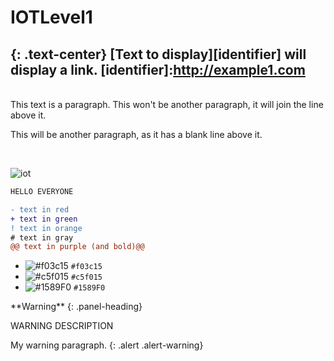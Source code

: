 # IOTLevel1
{: .text-center}
[Text to display][identifier] will display a link.
[identifier]:http://example1.com
-------
<!-- blank line -->
<br>
<!-- blank line -->
This text is a paragraph.
This won't be another paragraph, it will join the line above it.

This will be another paragraph, as it has a blank line above it.
<!-- blank line -->
<br>
<!-- blank line -->

![iot](https://user-images.githubusercontent.com/81381146/132446882-08b2098e-afc3-45b2-b1a0-e22756afd12d.png)

```ino
HELLO EVERYONE
```
```diff
- text in red
+ text in green
! text in orange
# text in gray
@@ text in purple (and bold)@@
```
- ![#f03c15](https://via.placeholder.com/15/f03c15/000000?text=+) `#f03c15`
- ![#c5f015](https://via.placeholder.com/15/c5f015/000000?text=+) `#c5f015`
- ![#1589F0](https://via.placeholder.com/15/1589F0/000000?text=+) `#1589F0`


<div class="panel panel-warning">
**Warning**
{: .panel-heading}
<div class="panel-body">

WARNING DESCRIPTION

</div>
</div>
My warning paragraph.
{: .alert .alert-warning}
<style>
.alert-warning {
  color: rgb(138,109,59) !important;
}
</style>


